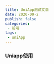```yaml
---
title: UniApp测试文章
date: 2020-09-2
publish: false
categories:
 - 前端
tags:
 - uniApp
---
```


### Uniapp使用